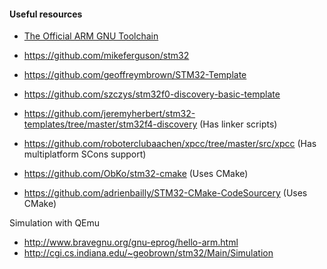 

#### Useful resources

* [The Official ARM GNU Toolchain](https://launchpad.net/gcc-arm-embedded)

* https://github.com/mikeferguson/stm32
* https://github.com/geoffreymbrown/STM32-Template
* https://github.com/szczys/stm32f0-discovery-basic-template 
* https://github.com/jeremyherbert/stm32-templates/tree/master/stm32f4-discovery (Has linker scripts)

* https://github.com/roboterclubaachen/xpcc/tree/master/src/xpcc (Has multiplatform SCons support)
* https://github.com/ObKo/stm32-cmake (Uses CMake)
* https://github.com/adrienbailly/STM32-CMake-CodeSourcery (Uses CMake)

Simulation with QEmu
* http://www.bravegnu.org/gnu-eprog/hello-arm.html
* http://cgi.cs.indiana.edu/~geobrown/stm32/Main/Simulation
